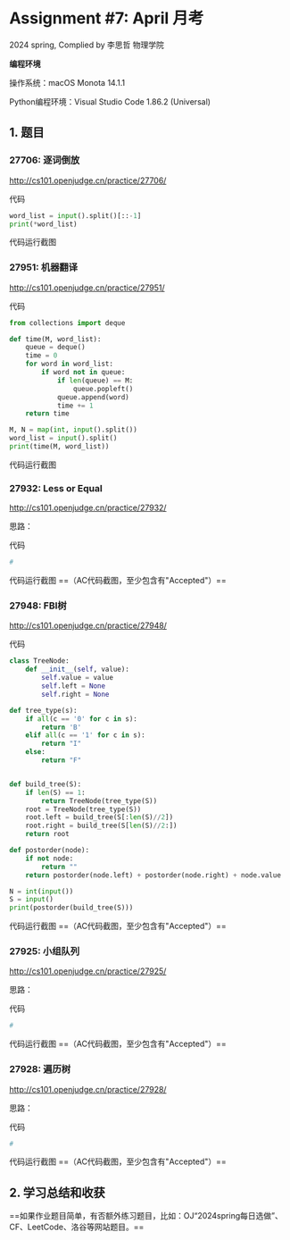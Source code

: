 # Assignment #7: April 月考

2024 spring, Complied by 李思哲 物理学院



**编程环境**

操作系统：macOS Monota 14.1.1

Python编程环境：Visual Studio Code 1.86.2 (Universal)


## 1. 题目

### 27706: 逐词倒放

http://cs101.openjudge.cn/practice/27706/



代码

```python
word_list = input().split()[::-1]
print(*word_list)

```



代码运行截图





### 27951: 机器翻译

http://cs101.openjudge.cn/practice/27951/



代码

```python
from collections import deque

def time(M, word_list):
    queue = deque()
    time = 0
    for word in word_list:
        if word not in queue:
            if len(queue) == M:
                queue.popleft()
            queue.append(word)
            time += 1
    return time

M, N = map(int, input().split())
word_list = input().split()
print(time(M, word_list))

```



代码运行截图





### 27932: Less or Equal

http://cs101.openjudge.cn/practice/27932/



思路：



代码

```python
# 

```



代码运行截图 ==（AC代码截图，至少包含有"Accepted"）==





### 27948: FBI树

http://cs101.openjudge.cn/practice/27948/



代码

```python
class TreeNode:
    def __init__(self, value):
        self.value = value
        self.left = None
        self.right = None

def tree_type(s):
    if all(c == '0' for c in s):
        return 'B'
    elif all(c == '1' for c in s):
        return "I"
    else:
        return "F"


def build_tree(S):
    if len(S) == 1:
        return TreeNode(tree_type(S))
    root = TreeNode(tree_type(S))
    root.left = build_tree(S[:len(S)//2])
    root.right = build_tree(S[len(S)//2:])
    return root

def postorder(node):
    if not node:
        return ""
    return postorder(node.left) + postorder(node.right) + node.value

N = int(input())
S = input()
print(postorder(build_tree(S)))

```



代码运行截图 ==（AC代码截图，至少包含有"Accepted"）==





### 27925: 小组队列

http://cs101.openjudge.cn/practice/27925/



思路：



代码

```python
# 

```



代码运行截图 ==（AC代码截图，至少包含有"Accepted"）==





### 27928: 遍历树

http://cs101.openjudge.cn/practice/27928/



思路：



代码

```python
# 

```



代码运行截图 ==（AC代码截图，至少包含有"Accepted"）==





## 2. 学习总结和收获

==如果作业题目简单，有否额外练习题目，比如：OJ“2024spring每日选做”、CF、LeetCode、洛谷等网站题目。==





